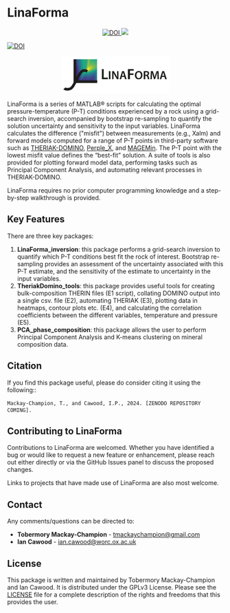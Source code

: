 # LinaForma
<p align="center">
  <!-- DOI -->
<a href="https://zenodo.org/doi/10.5281/zenodo.11110440">
  <img src="https://zenodo.org/badge/790819288.svg" alt="DOI">
</a>
  <!-- License -->
  <a href="https://www.gnu.org/licenses/gpl-3.0">
    <img src="https://img.shields.io/badge/License-GPLv3-blue.svg" />
  </a>
</p>

[![DOI](https://zenodo.org/badge/790819288.svg)](https://zenodo.org/doi/10.5281/zenodo.11110440)

 <p align="center">
<img src="https://github.com/TMackay-Champion/LinaForma/blob/05e58a21e651066dc0452beaa799e8eab52530d0/images/logo_heatmap.jpg", width="50%">
</p>


LinaForma is a series of MATLAB® scripts for calculating the optimal pressure-temperature (P-T) conditions experienced by a rock using a grid-search inversion, accompanied by bootstrap re-sampling to quantify the solution uncertainty and sensitivity to the input variables. LinaForma calculates the difference ("misfit") between measurements (e.g., Xalm) and forward models computed for a range of P-T points in third-party software such as [THERIAK-DOMINO](https://titan.minpet.unibas.ch/minpet/theriak/prog11032020/), [Perple_X](https://www.perplex.ethz.ch/), and [MAGEMin](https://github.com/ComputationalThermodynamics/MAGEMin). The P-T point with the lowest misfit value defines the “best-fit” solution. A suite of tools is also provided for plotting forward model data, performing tasks such as Principal Component Analysis, and automating relevant processes in THERIAK-DOMINO. 

LinaForma requires no prior computer programming knowledge and a step-by-step walkthrough is provided.


Key Features
-------
There are three key packages:
1) **LinaForma_inversion**: this package performs a grid-search inversion to quantify which P-T conditions best fit the rock of interest. Bootstrap re-sampling provides an assessment of the uncertainty associated with this P-T estimate, and the sensitivity of the estimate to uncertainty in the input variables.
2) **TheriakDomino_tools**: this package provides useful tools for creating bulk-composition THERIN files (E1 script), collating DOMINO output into a single csv. file (E2), automating THERIAK (E3), plotting data in heatmaps, contour plots etc. (E4), and calculating the correlation coefficients between the different variables, temperature and pressure (E5).
3) **PCA_phase_composition**: this package allows the user to perform Principal Component Analysis and K-means clustering on mineral composition data.


Citation
--------
If you find this package useful, please do consider citing it using the following::

```console
Mackay-Champion, T., and Cawood, I.P., 2024. [ZENODO REPOSITORY COMING].
```


Contributing to LinaForma
----------------------------
Contributions to LinaForma are welcomed. Whether you have identified a bug or would like to request a new feature or enhancement, please reach out either directly or via the GitHub Issues panel to discuss the proposed changes.

Links to projects that have made use of LinaForma are also most welcome.


Contact
-------
Any comments/questions can be directed to:
* **Tobermory Mackay-Champion** - tmackaychampion@gmail.com
* **Ian Cawood** - ian.cawood@worc.ox.ac.uk

License
-------
This package is written and maintained by Tobermory Mackay-Champion and Ian Cawood. It is distributed under the GPLv3 License. Please see the [LICENSE](LICENSE) file for a complete description of the rights and freedoms that this provides the user.
